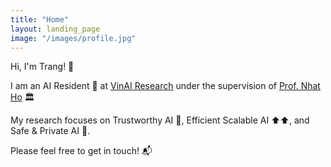 ```yaml
---
title: "Home"
layout: landing_page
image: "/images/profile.jpg"
---
```


Hi, I'm Trang! 👋

I am an AI Resident 🤖 at [VinAI Research](https://vinai.io) under the supervision of [Prof. Nhat Ho](https://nhatptnk8912.github.io) 🏛️

My research focuses on Trustworthy AI 🩵, Efficient Scalable AI ⬆️⬆, and Safe & Private AI 🔐.

Please feel free to get in touch! 📬
